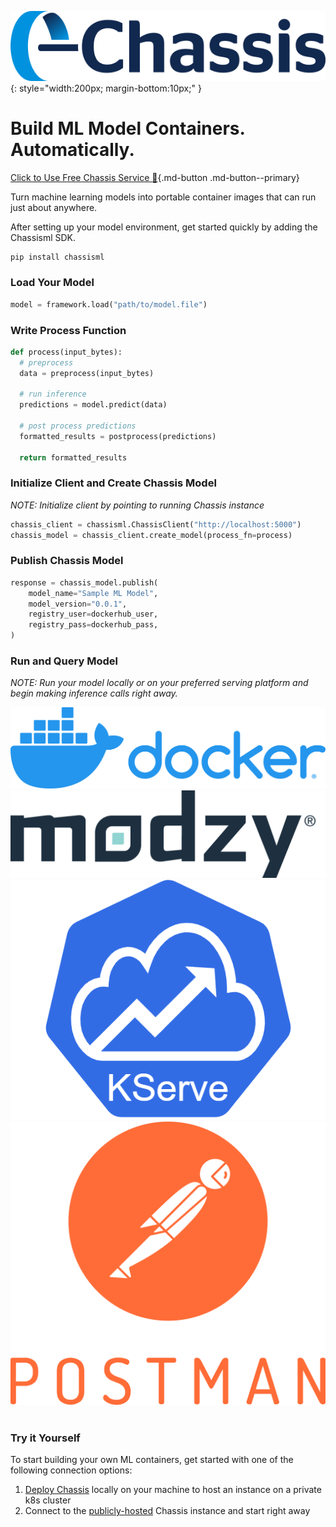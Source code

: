 ![Chassis logo](images/chassis-positive.png){: style="width:200px; margin-bottom:10px;" }

# Build ML Model Containers. Automatically.

[Click to Use Free Chassis Service   :rocket:](https://chassis.modzy.com){.md-button .md-button--primary}

Turn machine learning models into portable container images that can run just about anywhere.

After setting up your model environment, get started quickly by adding the Chassisml SDK.

```bash
pip install chassisml
```

### Load Your Model

```python
model = framework.load("path/to/model.file")
```

### Write Process Function

```python
def process(input_bytes):
  # preprocess
  data = preprocess(input_bytes)

  # run inference
  predictions = model.predict(data)

  # post process predictions
  formatted_results = postprocess(predictions)

  return formatted_results
```

### Initialize Client and Create Chassis Model

*NOTE: Initialize client by pointing to running Chassis instance*

``` py
chassis_client = chassisml.ChassisClient("http://localhost:5000")
chassis_model = chassis_client.create_model(process_fn=process)
```
### Publish Chassis Model

``` py
response = chassis_model.publish(
    model_name="Sample ML Model",
    model_version="0.0.1",
    registry_user=dockerhub_user,
    registry_pass=dockerhub_pass,
) 
```

### Run and Query Model

*NOTE: Run your model locally or on your preferred serving platform and begin making inference calls right away.*


<div id="logos-container">
  <div class="logo-box1"><img src="images/docker.png" ></div>
  <div class="logo-box2"><img src="images/modzy.png" ></div>
  <div class="logo-box3"><img src="images/kserve.png" ></div>
  <div class="logo-box4"><img src="images/postman/postman-logo.png" ></div>
  <span class="stretch"></span>
</div>
<br>

### Try it Yourself

To start building your own ML containers, get started with one of the following connection options:

1. [Deploy Chassis](tutorials/devops-deploy.md) locally on your machine to host an instance on a private k8s cluster
2. Connect to the [publicly-hosted](https://chassis.modzy.com) Chassis instance and start right away 

<br>
